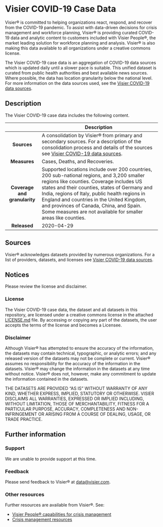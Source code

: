 # Visier COVID-19 Case Data

Visier® is committed to helping organizations react, respond, and recover from the COVID-19 pandemic. To assist with data-driven decisions for crisis management and workforce planning, Visier® is providing curated COVID-19 data and analytic content to customers included with Visier People®️, the market leading solution for workforce planning and analysis. Visier® is also making this data available to all organizations under a creative commons license.

The Visier COVID-19 case data is an aggregation of COVID-19 data sources which is updated daily until a slower pace is suitable. This unified dataset is curated from public health authorities and best available news sources. Where possible, the data has location granularity below the national level. For more information on the data sources used, see the
 [Visier COVID-19 data sources](https://www.visier.com/covid-19/sources/).

## Description
The Visier COVID-19 case data includes the following content. 

| | Description |
| :---: | --- |
| **Sources** | A consolidation by Visier® from primary and secondary sources. For a description of the consolidation process and details of the sources see [Visier COVID-19 data sources](https://www.visier.com/covid-19/sources/). |
| **Measures** | Cases, Deaths, and Recoveries. |
| **Coverage and granularity** | Supported locations include over 200 countries, 200 sub-national regions, and 3,200 smaller regions like counties. Coverage includes US states and their counties, states of Germany and India, regions of Italy, public health regions in England and countries in the United Kingdom, and provinces of Canada, China, and Spain. Some measures are not available for smaller areas like counties. |
| **Released** | 2020-04-29 |

## Sources
Visier® acknowledges datasets provided by numerous organizations. For a list of providers, datasets, and licenses see [Visier COVID-19 data sources](https://www.visier.com/covid-19/sources/).

## Notices
Please review the license and disclaimer. 

### License
The Visier COVID-19 case data, the dataset and all datasets in this repository, are licensed under a creative commons license in the attached [LICENSE.md](LICENSE.md) file. By accessing or copying any part of the datasets, the user accepts the terms of the license and becomes a Licensee.

### Disclaimer
Although Visier® has attempted to ensure the accuracy of the information, the datasets may contain technical, typographic, or analytic errors; and any released version of the datasets may not be complete or current. Visier® assumes no responsibility for the accuracy of the information in the datasets. Visier® may change the information in the datasets at any time without notice. Visier® does not, however, make any commitment to update the information contained in the datasets.

THE DATASETS ARE PROVIDED “AS IS” WITHOUT WARRANTY OF ANY KIND, WHETHER EXPRESS, IMPLIED, STATUTORY OR OTHERWISE. VISIER DISCLAIMS ALL WARRANTIES, EXPRESSED OR IMPLIED INCLUDING, WITHOUT LIMITATION, THOSE OF MERCHANTABILITY, FITNESS FOR A PARTICULAR PURPOSE, ACCURACY, COMPLETENESS AND NON-INFRINGEMENT OR ARISING FROM A COURSE OF DEALING, USAGE, OR TRADE PRACTICE.

## Further information

### Support 
We are unable to provide support at this time. 

### Feedback
Please send feedback to Visier® at [data@visier.com](mailto:data@visier.com).

### Other resources
Further resources are available from Visier®. See:
* [Visier People® capabilities for crisis management](https://www.visier.com/wp-content/uploads/2020/03/Visier-People-CrisisManagement.pdf)
* [Crisis management resources](https://www.visier.com/crisis-management/)